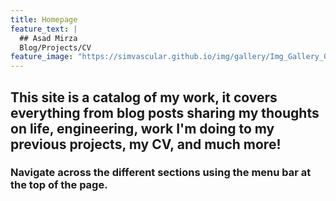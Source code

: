 ```yaml
---
title: Homepage
feature_text: |
  ## Asad Mirza
  Blog/Projects/CV
feature_image: "https://simvascular.github.io/img/gallery/Img_Gallery_01.png"
---
```


## This site is a catalog of my work, it covers everything from blog posts sharing my thoughts on life, engineering, work I'm doing to my previous projects, my CV, and much more!

### Navigate across the different sections using the menu bar at the top of the page.